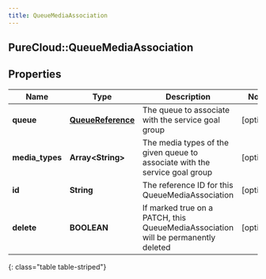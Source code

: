 ```yaml
---
title: QueueMediaAssociation
---
```

## PureCloud::QueueMediaAssociation

## Properties

|Name | Type | Description | Notes|
|------------ | ------------- | ------------- | -------------|
| **queue** | [**QueueReference**](QueueReference.html) | The queue to associate with the service goal group | [optional] |
| **media_types** | **Array&lt;String&gt;** | The media types of the given queue to associate with the service goal group | [optional] |
| **id** | **String** | The reference ID for this QueueMediaAssociation | [optional] |
| **delete** | **BOOLEAN** | If marked true on a PATCH, this QueueMediaAssociation will be permanently deleted | [optional] |
{: class="table table-striped"}


